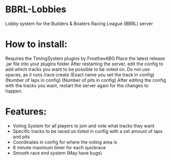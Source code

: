 # BBRL-Lobbies
Lobby system for the Builders &amp; Boaters Racing League (BBRL) server

# How to install:
Requires the TimingSystem plugins by FrosthexABG
Place the latest release .jar file into your plugins folder
After restarting the server, edit the config to add which tracks you want to be possible to be voted on. Do not use spaces, as it runs /race create (Exact name you set the track in config) (Number of laps in config) (Number of pits in config)
After editing the config with the tracks you want, restart the server again for the changes to happen.

# Features:
- Voting System for all players to join and vote what tracks they want
- Specific tracks to be raced on listed in config with a set amount of laps and pits
- Coordinates in config for where the voting area is
- 8 minute maximum timer for each quickrace
- Smooth race end system (May have bugs)
